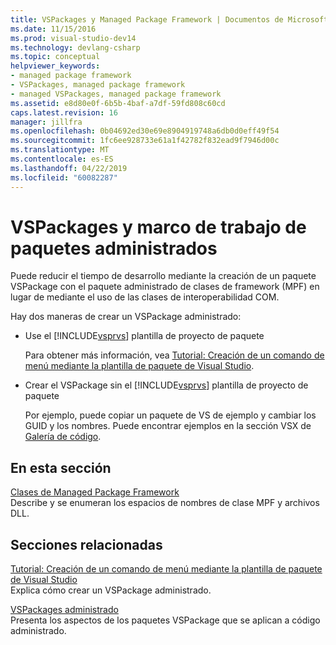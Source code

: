 ```yaml
---
title: VSPackages y Managed Package Framework | Documentos de Microsoft
ms.date: 11/15/2016
ms.prod: visual-studio-dev14
ms.technology: devlang-csharp
ms.topic: conceptual
helpviewer_keywords:
- managed package framework
- VSPackages, managed package framework
- managed VSPackages, managed package framework
ms.assetid: e8d80e0f-6b5b-4baf-a7df-59fd808c60cd
caps.latest.revision: 16
manager: jillfra
ms.openlocfilehash: 0b04692ed30e69e8904919748a6db0d0eff49f54
ms.sourcegitcommit: 1fc6ee928733e61a1f42782f832ead9f7946d00c
ms.translationtype: MT
ms.contentlocale: es-ES
ms.lasthandoff: 04/22/2019
ms.locfileid: "60082287"
---
```

# <a name="vspackages-and-the-managed-package-framework"></a>VSPackages y marco de trabajo de paquetes administrados
Puede reducir el tiempo de desarrollo mediante la creación de un paquete VSPackage con el paquete administrado de clases de framework (MPF) en lugar de mediante el uso de las clases de interoperabilidad COM.  
  
 Hay dos maneras de crear un VSPackage administrado:  
  
- Use el [!INCLUDE[vsprvs](../includes/vsprvs-md.md)] plantilla de proyecto de paquete  
  
     Para obtener más información, vea [Tutorial: Creación de un comando de menú mediante la plantilla de paquete de Visual Studio](http://msdn.microsoft.com/library/1985fa7d-aad4-4866-b356-a125b6a246de).  
  
- Crear el VSPackage sin el [!INCLUDE[vsprvs](../includes/vsprvs-md.md)] plantilla de proyecto de paquete  
  
     Por ejemplo, puede copiar un paquete de VS de ejemplo y cambiar los GUID y los nombres. Puede encontrar ejemplos en la sección VSX de [Galería de código](http://code.msdn.microsoft.com/vsx/).  
  
## <a name="in-this-section"></a>En esta sección  
 [Clases de Managed Package Framework](../misc/managed-package-framework-classes.md)  
 Describe y se enumeran los espacios de nombres de clase MPF y archivos DLL.  
  
## <a name="related-sections"></a>Secciones relacionadas  
 [Tutorial: Creación de un comando de menú mediante la plantilla de paquete de Visual Studio](http://msdn.microsoft.com/library/1985fa7d-aad4-4866-b356-a125b6a246de)  
 Explica cómo crear un VSPackage administrado.  
  
 [VSPackages administrado](../misc/managed-vspackages.md)  
 Presenta los aspectos de los paquetes VSPackage que se aplican a código administrado.